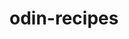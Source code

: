 # odin-recipes

<!---This will be a page built on how to make some of my favorite foods. Also, it will be my first ever webpage that I will create with TOP--->
